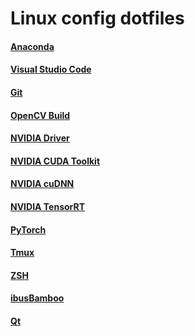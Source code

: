 # Linux config dotfiles

#### [Anaconda](./Anaconda_Install/README.md)

#### [Visual Studio Code](./VSCode_Install/README.md)

#### [Git](./Git_Setup/README.md)

#### [OpenCV Build](./OpenCV_Build/buildOpenCV.sh)

#### [NVIDIA Driver](./NVIDIA_Driver_Install/README.md)

#### [NVIDIA CUDA Toolkit](./NVIDIA_CUDA_Toolkit_Install)

#### [NVIDIA cuDNN](./NVIDIA_cuDNN_Install/README.md)

#### [NVIDIA TensorRT](./NVIDIA_TensorRT_Install/README.md)

#### [PyTorch](./PyTorch_Install/README.md)

#### [Tmux](./Tmux_Install/README.md)

#### [ZSH](./ZSH_Install/README.md)

#### [ibusBamboo](./ibusBamboo_Install/README.md)

#### [Qt](./Qt_Install/README.md)
